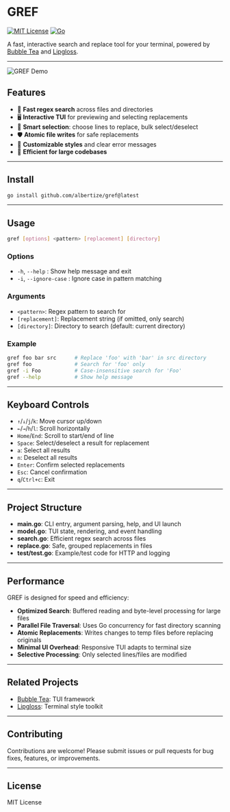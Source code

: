 # GREF

[![MIT License](https://img.shields.io/badge/license-MIT-blue.svg)](LICENSE)
[![Go](https://img.shields.io/badge/Go-1.23%2B-blue)](https://golang.org/)

A fast, interactive search and replace tool for your terminal, powered by [Bubble Tea](https://github.com/charmbracelet/bubbletea) and [Lipgloss](https://github.com/charmbracelet/lipgloss).

---
![GREF Demo](/media/GREF-Demo.gif)

## Features

- 🚀 **Fast regex search** across files and directories
- 🖥️ **Interactive TUI** for previewing and selecting replacements
- 🧠 **Smart selection**: choose lines to replace, bulk select/deselect
- 🛡️ **Atomic file writes** for safe replacements
- 🎨 **Customizable styles** and clear error messages
- 🏃 **Efficient for large codebases**

---

## Install

```sh
go install github.com/albertize/gref@latest
```

---

## Usage

```sh
gref [options] <pattern> [replacement] [directory]
```

### Options

- `-h`, `--help` : Show help message and exit
- `-i`, `--ignore-case` : Ignore case in pattern matching

### Arguments

- `<pattern>`: Regex pattern to search for
- `[replacement]`: Replacement string (if omitted, only search)
- `[directory]`: Directory to search (default: current directory)

### Example

```sh
gref foo bar src      # Replace 'foo' with 'bar' in src directory
gref foo              # Search for 'foo' only
gref -i Foo           # Case-insensitive search for 'Foo'
gref --help           # Show help message
```

---

## Keyboard Controls

- `↑`/`↓`/`j`/`k`: Move cursor up/down
- `←`/`→`/`h`/`l`: Scroll horizontally
- `Home`/`End`: Scroll to start/end of line
- `Space`: Select/deselect a result for replacement
- `a`: Select all results
- `n`: Deselect all results
- `Enter`: Confirm selected replacements
- `Esc`: Cancel confirmation
- `q`/`Ctrl+c`: Exit

---

## Project Structure

- **main.go**: CLI entry, argument parsing, help, and UI launch
- **model.go**: TUI state, rendering, and event handling
- **search.go**: Efficient regex search across files
- **replace.go**: Safe, grouped replacements in files
- **test/test.go**: Example/test code for HTTP and logging

---

## Performance

GREF is designed for speed and efficiency:

- **Optimized Search**: Buffered reading and byte-level processing for large files
- **Parallel File Traversal**: Uses Go concurrency for fast directory scanning
- **Atomic Replacements**: Writes changes to temp files before replacing originals
- **Minimal UI Overhead**: Responsive TUI adapts to terminal size
- **Selective Processing**: Only selected lines/files are modified

---

## Related Projects

- [Bubble Tea](https://github.com/charmbracelet/bubbletea): TUI framework
- [Lipgloss](https://github.com/charmbracelet/lipgloss): Terminal style toolkit

---

## Contributing

Contributions are welcome! Please submit issues or pull requests for bug fixes, features, or improvements.

---

## License

MIT License